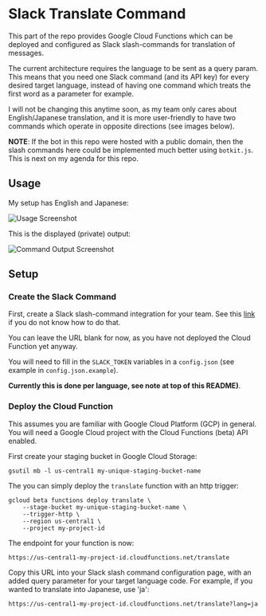 # Slack Translate Command

This part of the repo provides Google Cloud Functions which can be deployed and
configured as Slack slash-commands for translation of messages.

The current architecture requires the language to be sent as
a query param. This means that you need one Slack command (and its API key) for
every desired target language, instead of having one command which treats the
first word as a parameter for example.

I will not be changing this anytime soon, as my team only cares about
English/Japanese translation, and it is more user-friendly to have two commands
which operate in opposite directions (see images below).


**NOTE**: If the bot in this repo were hosted with a public domain, then the slash
commands here could be implemented much better using `botkit.js`. This is next on
my agenda for this repo.


## Usage

My setup has English and Japanese:

![Usage Screenshot](https://raw.githubusercontent.com/joebullard/slack-translate/master/images/usage.png)

This is the displayed (private) output:

![Command Output Screenshot](https://raw.githubusercontent.com/joebullard/slack-translate/master/images/output.png)


## Setup

### Create the Slack Command

First, create a Slack slash-command integration for your team. See this
[link](https://api.slack.com/slash-commands) if you do not know how to do that.

You can leave the URL blank for now, as you have not deployed the Cloud
Function yet anyway.

You will need to fill in the `SLACK_TOKEN` variables in a `config.json` (see
example in `config.json.example`).

**Currently this is done per language, see note at top of this README)**.


### Deploy the Cloud Function

This assumes you are familiar with Google Cloud Platform (GCP) in general.
You will need a Google Cloud project with the Cloud Functions (beta) API
enabled.

First create your staging bucket in Google Cloud Storage:
```
gsutil mb -l us-central1 my-unique-staging-bucket-name
```

The you can simply deploy the `translate` function with an http trigger:

```
gcloud beta functions deploy translate \
    --stage-bucket my-unique-staging-bucket-name \
    --trigger-http \
    --region us-central1 \
    --project my-project-id
```

The endpoint for your function is now:

```
https://us-central1-my-project-id.cloudfunctions.net/translate
```

Copy this URL into your Slack slash command configuration page, with an added
query parameter for your target language code.
For example, if you wanted to translate into Japanese, use 'ja':

```
https://us-central1-my-project-id.cloudfunctions.net/translate?lang=ja
```
